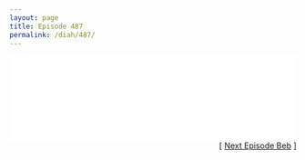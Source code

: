 ```yaml
---
layout: page
title: Episode 487
permalink: /diah/487/
---
```


<iframe allowfullscreen="true" frameborder="0" style="width:100%;" marginheight="0" marginwidth="0" mozallowfullscreen="true" scrolling="NO" src="//gdriveplayer.us/embed2.php?link=tt%252FbSCZQVCNEJQqknQnYVgZ0L7WilxJz1pqK9k82%252BUWdqq7QJBDgICAUssU1F%252FLLaf2yHyF3uqTV9bsiCOFIbxTLVzKVCislgP%252BWrNCDzw8JPaV4uvjK66N%252Ffj5tYnzTWNV09XIPaSa%252BCifTl%252B4KbNBSct8DCAMdYIu2XXCV9JOJHsJ2j5cHOn1HI8LzlFavfVzc2gDi9Us%252FGVlL7zwkEi&amp;no_adult=yes" webkitallowfullscreen="true"></iframe>

<div align="right">[ <a href="/diah/488/">Next Episode Beb</a> ]</div>

